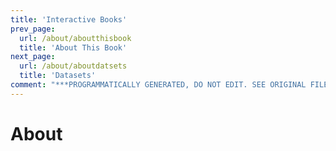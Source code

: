 ```yaml
---
title: 'Interactive Books'
prev_page:
  url: /about/aboutthisbook
  title: 'About This Book'
next_page:
  url: /about/aboutdatsets
  title: 'Datasets'
comment: "***PROGRAMMATICALLY GENERATED, DO NOT EDIT. SEE ORIGINAL FILES IN /content***"
---
```

# About